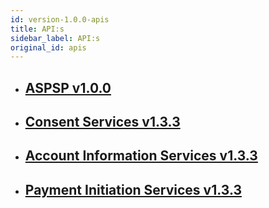 ```yaml
---
id: version-1.0.0-apis
title: API:s
sidebar_label: API:s
original_id: apis
---
```


* ## [ASPSP v1.0.0](/docs/en/openpayments-ASPSPInformationService-v1.html)

* ## [Consent Services v1.3.3](/docs/en/openpayments-ConsentService-1.3.3.html)

* ## [Account Information Services v1.3.3](/docs/en/openpayments-AccountInformationService-1.3.3.html)

* ## [Payment Initiation Services v1.3.3](/docs/en/openpayments-PaymentInitiationService-1.3.3.html)
